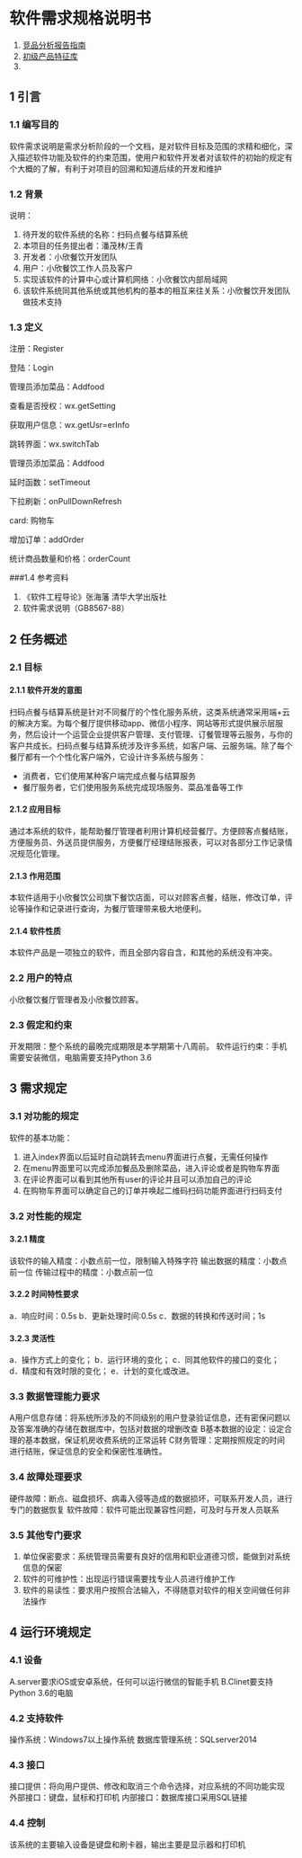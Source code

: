 # 软件需求规格说明书

1. [竞品分析报告指南](软件需求规格说明书_竞品分析报告指南.md)
2. [初级产品特征库](软件需求规格说明书_初级产品特征库.md)
3. 

## 1 引言

### 1.1 编写目的

​	软件需求说明是需求分析阶段的一个文档，是对软件目标及范围的求精和细化，深入描述软件功能及软件的约束范围，使用户和软件开发者对该软件的初始的规定有个大概的了解，有利于对项目的回溯和知道后续的开发和维护

### 1.2 背景
说明：

1. 待开发的软件系统的名称：扫码点餐与结算系统
2. 本项目的任务提出者：潘茂林/王青
3. 开发者：小欣餐饮开发团队
4. 用户：小欣餐饮工作人员及客户
5. 实现该软件的计算中心或计算机网络：小欣餐饮内部局域网
6. 该软件系统同其他系统或其他机构的基本的相互来往关系：小欣餐饮开发团队做技术支持

### 1.3 定义

注册：Register

登陆：Login 

管理员添加菜品：Addfood

查看是否授权：wx.getSetting

获取用户信息：wx.getUsr=erInfo

跳转界面：wx.switchTab

管理员添加菜品：Addfood

延时函数：setTimeout

下拉刷新：onPullDownRefresh

card: 购物车

增加订单：addOrder

统计商品数量和价格：orderCount

###1.4 参考资料
1. 《软件工程导论》张海藩 清华大学出版社
2. 软件需求说明（GB8567-88）

## 2 任务概述

### 2.1 目标
#### 2.1.1 软件开发的意图
​	扫码点餐与结算系统是针对不同餐厅的个性化服务系统，这类系统通常采用端+云的解决方案。为每个餐厅提供移动app、微信小程序、网站等形式提供展示层服务，然后设计一个运营企业提供客户管理、支付管理、订餐管理等云服务，与你的客户共成长。扫码点餐与结算系统涉及许多系统，如客户端、云服务端。除了每个餐厅都有一个个性化客户端外，它设计许多系统与服务：

- 消费者，它们使用某种客户端完成点餐与结算服务
- 餐厅服务者，它们使用服务系统完成现场服务、菜品准备等工作

#### 2.1.2 应用目标

通过本系统的软件，能帮助餐厅管理者利用计算机经营餐厅。方便顾客点餐结账，方便服务员、外送员提供服务，方便餐厅经理结账报表，可以对各部分工作记录情况规范化管理。

#### 2.1.3 作用范围

本软件适用于小欣餐饮公司旗下餐饮店面，可以对顾客点餐，结账，修改订单，评论等操作和记录进行查询，为餐厅管理带来极大地便利。
#### 2.1.4 软件性质
本软件产品是一项独立的软件，而且全部内容自含，和其他的系统没有冲突。

### 2.2 用户的特点
小欣餐饮餐厅管理者及小欣餐饮顾客。

### 2.3 假定和约束

开发期限：整个系统的最晚完成期限是本学期第十八周前。
软件运行约束：手机需要安装微信，电脑需要支持Python 3.6

## 3 需求规定

### 3.1 对功能的规定
软件的基本功能：
1. 进入index界面以后延时自动跳转去menu界面进行点餐，无需任何操作
2. 在menu界面里可以完成添加餐品及删除菜品，进入评论或者是购物车界面
3. 在评论界面可以看到其他所有user的评论并且可以添加自己的评论
4. 在购物车界面可以确定自己的订单并唤起二维码扫码功能界面进行扫码支付 

### 3.2 对性能的规定

#### 3.2.1 精度

该软件的输入精度：小数点前一位，限制输入特殊字符
输出数据的精度：小数点前一位
传输过程中的精度：小数点前一位

#### 3.2.2 时间特性要求

a．响应时间：0.5s
b．更新处理时间:0.5s
c．数据的转换和传送时间；1s

#### 3.2.3 灵活性

a．操作方式上的变化；
b．运行环境的变化；
c．同其他软件的接口的变化；
d．精度和有效时限的变化；
e．计划的变化或改进。

### 3.3 数据管理能力要求

A用户信息存储：将系统所涉及的不同级别的用户登录验证信息，还有密保问题以及答案准确的存储在数据库中，包括对数据的增删改查
B基本数据的设定：设定合理的基本数据，保证机房收费系统的正常运转
C财务管理：定期按照规定的时间进行结账，保证信息的安全和保密性准确性。

### 3.4 故障处理要求

硬件故障：断点、磁盘损坏、病毒入侵等造成的数据损坏，可联系开发人员，进行专门的数据恢复
软件故障：软件可能出现兼容性问题，可及时与开发人员联系

### 3.5 其他专门要求

1. 单位保密要求：系统管理员需要有良好的信用和职业道德习惯，能做到对系统信息的保密
2. 软件的可维护性：出现运行错误需要找专业人员进行维护工作
3. 软件的易读性：要求用户按照合法输入，不得随意对软件的相关空间做任何非法操作

## 4 运行环境规定

### 4.1 设备
A.server要求iOS或安卓系统，任何可以运行微信的智能手机
B.Clinet要支持Python 3.6的电脑

### 4.2 支持软件
操作系统：Windows7以上操作系统
数据库管理系统：SQLserver2014

### 4.3 接口
接口提供：将向用户提供、修改和取消三个命令选择，对应系统的不同功能实现
外部接口：键盘，鼠标和打印机
内部接口：数据库接口采用SQL链接

### 4.4 控制

该系统的主要输入设备是键盘和刷卡器，输出主要是显示器和打印机
